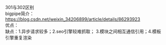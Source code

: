 301与302区别    
bigpipe简介： https://blog.csdn.net/weixin_34206899/article/details/86293923   
优点：  
缺点：1.异步请求较多；2.seo引擎较难抓取； 3.模块之间相互通信引用；4.模板引擎重复渲染
